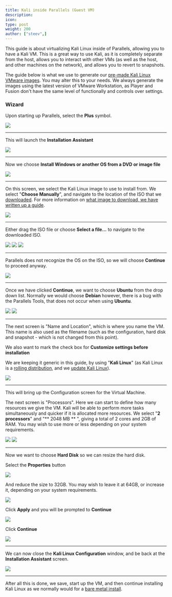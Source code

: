 ```yaml
---
title: Kali inside Parallels (Guest VM)
description:
icon:
type: post
weight: 200
author: ["steev",]
---
```


This guide is about virtualizing Kali Linux inside of Parallels, allowing you to have a Kali VM. This is a great way to use Kali, as it is completely separate from the host, allows you to interact with other VMs (as well as the host, and other machines on the network), and allows you to revert to snapshots.

The guide below is what we use to generate our [pre-made Kali Linux VMware images](https://www.offensive-security.com/kali-linux-vm-vmware-virtualbox-image-download/). You may alter this to your needs. We always generate the images using the latest version of VMware Workstation, as Player and Fusion don't have the same level of functionally and controls over settings.

### Wizard

Upon starting up Parallels, select the **Plus** symbol.

![](parallels-01.png)

- - -

This will launch the **Installation Assistant**

![](parallels-02.png)

- - -

Now we choose **Install Windows or another OS from a DVD or image file**

![](parallels-03.png)

- - -

On this screen, we select the Kali Linux image to use to install from. We select "**Choose Manually**", and navigate to the location of the ISO that we [downloaded](/docs/introduction/download-official-kali-linux-images/). For more information on [what image to download, we have written up a guide](/docs/introduction/what-image-to-download/).

![](parallels-04.png)

- - -

Either drag the ISO file or choose **Select a file...** to navigate to the downloaded ISO.

![](parallels-05.png)
![](parallels-06.png)
![](parallels-07.png)

- - -

Parallels does not recognize the OS on the ISO, so we will choose **Continue** to proceed anyway.

![](parallels-08.png) 

- - -

Once we have clicked **Continue**, we want to choose **Ubuntu** from the drop down list.  Normally we would choose **Debian** however, there is a bug with the Parallels Tools, that does not occur when using **Ubuntu**.

![](parallels-09)
![](parallels-10)

- - -

The next screen is "Name and Location", which is where you name the VM. This name is also used as the filename (such as the configuration, hard disk and snapshot - which is not changed from this point).

We also want to mark the check box for **Customize settings before installation**

We are keeping it generic in this guide, by using "**Kali Linux**" (as Kali Linux is a [rolling distribution](/docs/general-use/kali-branches/), and we [update Kali Linux](/docs/general-use/updating-kali/)).

![](parallels-11.png)

- - -

This will bring up the Configuration screen for the Virtual Machine.

The next screen is "Processors". Here we can start to define how many resources we give the VM. Kali will be able to perform more tasks simultaneously and quicker if it is allocated more resources. We select "**2 processors**" and "** 2048 MB ** ", giving a total of 2 cores and 2GB of RAM. You may wish to use more or less depending on your system requirements.

![](parallels-12.png)
![](parallels-13.png)

- - -

Now we want to choose **Hard Disk** so we can resize the hard disk.

Select the **Properties** button

![](parallels-14.png)

And reduce the size to 32GB. You may wish to leave it at 64GB, or increase it, depending on your system requirements.

![](parallels-15.png)

Click **Apply** and you will be prompted to **Continue**

![](parallels-16.png)

Click **Continue**

![](parallels-17.png)

- - -

We can now close the **Kali Linux Configuration** window, and be back at the **Installation Assistant** screen.

![](parallels-18.png)

- - -

After all this is done, we save, start up the VM, and then continue installing Kali Linux as we normally would for a [bare metal install](/docs/installation/hard-disk-install/).